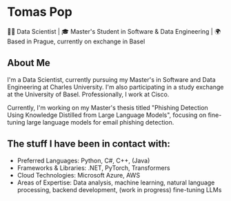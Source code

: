 # Tomas Pop

👨‍💻 Data Scientist | 🎓 Master's Student in Software & Data Engineering | 🌍 Based in Prague, currently on exchange in Basel

## About Me

I'm a Data Scientist, currently pursuing my Master's in Software and Data Engineering at Charles University. I'm also participating in a study exchange at the University of Basel. Professionally, I work at Cisco.

Currently, I'm working on my Master's thesis titled "Phishing Detection Using Knowledge Distilled from Large Language Models", focusing on fine-tuning large language models for email phishing detection.

## The stuff I have been in contact with:
- Preferred Languages: Python, C#, C++, (Java)
- Frameworks & Libraries: .NET, PyTorch, Transformers
- Cloud Technologies: Microsoft Azure, AWS
- Areas of Expertise: Data analysis, machine learning, natural language processing, backend development, (work in progress) fine-tuning LLMs

<!-- [![poptomas's GitHub stats](https://github-readme-stats.vercel.app/api?username=poptomas&show_icons=true&theme=radical)](https://github.com/anuraghazra/github-readme-stats) -->
<!--
**poptomas/poptomas** is a ✨ _special_ ✨ repository because its `README.md` (this file) appears on your GitHub profile.

Here are some ideas to get you started:

- 🔭 I’m currently working on ...
- 🌱 I’m currently learning ...
- 👯 I’m looking to collaborate on ...
- 🤔 I’m looking for help with ...
- 💬 Ask me about ...
- 📫 How to reach me: ...
- 😄 Pronouns: ...
- ⚡ Fun fact: ...
-->

